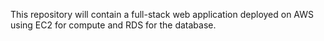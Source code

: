 This repository will contain a full-stack web application deployed on AWS using EC2 for compute and RDS for the database.
